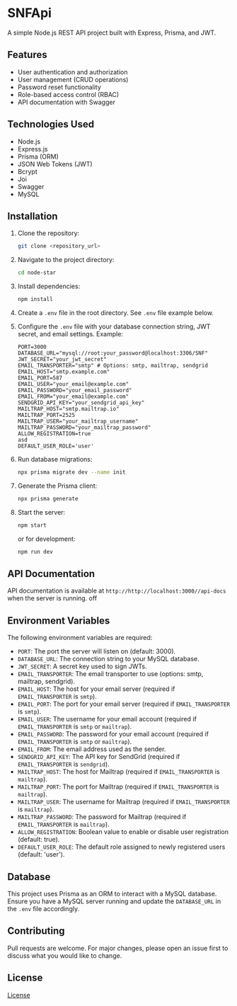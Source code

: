 # SNFApi

A simple Node.js REST API project built with Express, Prisma, and JWT.

## Features

- User authentication and authorization
- User management (CRUD operations)
- Password reset functionality
- Role-based access control (RBAC)
- API documentation with Swagger

## Technologies Used

- Node.js
- Express.js
- Prisma (ORM)
- JSON Web Tokens (JWT)
- Bcrypt
- Joi
- Swagger
- MySQL

## Installation

1.  Clone the repository:

    ```bash
    git clone <repository_url>
    ```

2.  Navigate to the project directory:

    ```bash
    cd node-star
    ```

3.  Install dependencies:

    ```bash
    npm install
    ```

4.  Create a `.env` file in the root directory. See `.env` file example below.

5.  Configure the `.env` file with your database connection string, JWT secret, and email settings. Example:

    ```
    PORT=3000
    DATABASE_URL="mysql://root:your_password@localhost:3306/SNF"
    JWT_SECRET="your_jwt_secret"
    EMAIL_TRANSPORTER="smtp" # Options: smtp, mailtrap, sendgrid
    EMAIL_HOST="smtp.example.com"
    EMAIL_PORT=587
    EMAIL_USER="your_email@example.com"
    EMAIL_PASSWORD="your_email_password"
    EMAIL_FROM="your_email@example.com"
    SENDGRID_API_KEY="your_sendgrid_api_key"
    MAILTRAP_HOST="smtp.mailtrap.io"
    MAILTRAP_PORT=2525
    MAILTRAP_USER="your_mailtrap_username"
    MAILTRAP_PASSWORD="your_mailtrap_password"
    ALLOW_REGISTRATION=true
    asd
    DEFAULT_USER_ROLE='user'
    ```

6.  Run database migrations:

    ```bash
    npx prisma migrate dev --name init
    ```

7.  Generate the Prisma client:

    ```bash
    npx prisma generate
    ```

8.  Start the server:

    ```bash
    npm start
    ```

    or for development:

    ```bash
    npm run dev
    ```

## API Documentation

API documentation is available at `http://http://localhost:3000//api-docs` when the server is running. off

## Environment Variables

The following environment variables are required:

- `PORT`: The port the server will listen on (default: 3000).
- `DATABASE_URL`: The connection string to your MySQL database.
- `JWT_SECRET`: A secret key used to sign JWTs.
- `EMAIL_TRANSPORTER`: The email transporter to use (options: smtp, mailtrap, sendgrid).
- `EMAIL_HOST`: The host for your email server (required if `EMAIL_TRANSPORTER` is `smtp`).
- `EMAIL_PORT`: The port for your email server (required if `EMAIL_TRANSPORTER` is `smtp`).
- `EMAIL_USER`: The username for your email account (required if `EMAIL_TRANSPORTER` is `smtp` or `mailtrap`).
- `EMAIL_PASSWORD`: The password for your email account (required if `EMAIL_TRANSPORTER` is `smtp` or `mailtrap`).
- `EMAIL_FROM`: The email address used as the sender.
- `SENDGRID_API_KEY`: The API key for SendGrid (required if `EMAIL_TRANSPORTER` is `sendgrid`).
- `MAILTRAP_HOST`: The host for Mailtrap (required if `EMAIL_TRANSPORTER` is `mailtrap`).
- `MAILTRAP_PORT`: The port for Mailtrap (required if `EMAIL_TRANSPORTER` is `mailtrap`).
- `MAILTRAP_USER`: The username for Mailtrap (required if `EMAIL_TRANSPORTER` is `mailtrap`).
- `MAILTRAP_PASSWORD`: The password for Mailtrap (required if `EMAIL_TRANSPORTER` is `mailtrap`).
- `ALLOW_REGISTRATION`: Boolean value to enable or disable user registration (default: true).
- `DEFAULT_USER_ROLE`: The default role assigned to newly registered users (default: 'user').

## Database

This project uses Prisma as an ORM to interact with a MySQL database. Ensure you have a MySQL server running and update the `DATABASE_URL` in the `.env` file accordingly.

## Contributing

Pull requests are welcome. For major changes, please open an issue first to discuss what you would like to change.

## License

[License](https://choosealicense.com/licenses/mit/)

```

```
